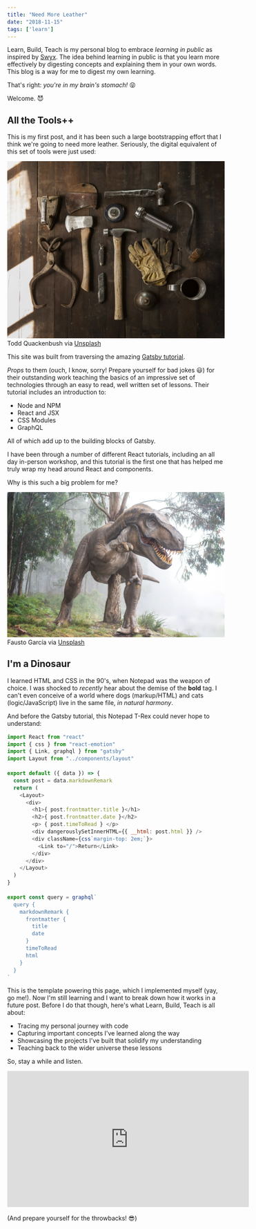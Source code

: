```yaml
---
title: "Need More Leather"
date: "2018-11-15"
tags: ['learn']
---
```


Learn, Build, Teach is my personal blog to embrace *learning in public* as inspired by [Swyx](https://twitter.com/swyx).  The idea behind learning in public is that you learn more effectively by digesting concepts and explaining them in your own words.  This blog is a way for me to digest my own learning.  

That's right: *you're in my brain's stomach!*  :stuck_out_tongue_closed_eyes: 

Welcome. :smiling_imp:

## All the Tools++
This is my first post, and it has been such a large bootstrapping effort that I think we're going to need more leather.  Seriously, the digital equivalent of this set of tools were just used:

![Set of leather working tools](leather-tools.jpg "Need More Leather")
Todd Quackenbush via [Unsplash](https://unsplash.com/photos/IClZBVw5W5A)

This site was built from traversing the amazing [Gatsby tutorial](https://www.gatsbyjs.org/tutorial/).  

*Props* to them (ouch, I know, sorry! Prepare yourself for bad jokes :smiley:) for their outstanding work teaching the basics of an impressive set of technologies through an easy to read, well written set of lessons.  Their tutorial includes an introduction to:
* Node and NPM
* React and JSX
* CSS Modules
* GraphQL

All of which add up to the building blocks of Gatsby.  

I have been through a number of different React tutorials, including an all day in-person workshop, and this tutorial is the first one that has helped me truly wrap my head around React and components.  

Why is this such a big problem for me?

![Tyrannosaurus Rex](t-rex.jpg "Tyrannosaurus Rex")
Fausto García via [Unsplash](https://unsplash.com/photos/hYKG311mff8)

## I'm a Dinosaur 

I learned HTML and CSS in the 90's, when Notepad was the weapon of choice.  I was shocked to *recently* hear about the demise of the **bold** tag.  I can't even conceive of a world where dogs (markup/HTML) and cats (logic/JavaScript) live in the same file, *in natural harmony*.

And before the Gatsby tutorial, this Notepad T-Rex could never hope to understand:

```javascript
import React from "react"
import { css } from "react-emotion"
import { Link, graphql } from "gatsby"
import Layout from "../components/layout"

export default ({ data }) => { 
  const post = data.markdownRemark
  return (
    <Layout>
      <div>
        <h1>{ post.frontmatter.title }</h1>
        <h2>{ post.frontmatter.date }</h2>
        <p> { post.timeToRead } </p>
        <div dangerouslySetInnerHTML={{ __html: post.html }} />
        <div className={css`margin-top: 2em;`}>
          <Link to="/">Return</Link>
        </div>
      </div>
    </Layout>
  )
}

export const query = graphql`
  query {
    markdownRemark {
      frontmatter {
        title
        date
      }
      timeToRead
      html
    }
  }
`
```

This is the template powering this page, which I implemented myself (yay, go me!).  Now I'm still learning and I want to break down how it works in a future post.  Before I do that though, here's what Learn, Build, Teach is all about:
* Tracing my personal journey with code
* Capturing important concepts I've learned along the way
* Showcasing the projects I've built that solidify my understanding
* Teaching back to the wider universe these lessons

So, stay a while and listen.
<iframe width="560" height="315" src="https://www.youtube.com/embed/tAVVy_x3Erg" frameborder="0" allow="accelerometer; autoplay; encrypted-media; gyroscope; picture-in-picture" allowfullscreen></iframe>

(And prepare yourself for the throwbacks! :sunglasses:)